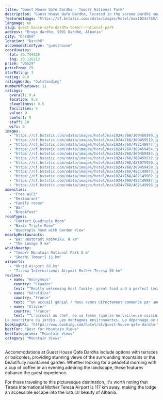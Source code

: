 ```yaml
---
title: "Guest House Qafe Dardha - Tomorr National Park"
description: "Guest House Qafe Dardha, located in the serene Dardhë near Tomorr National Park, offers a tranquil retreat with the convenience of modern amenities."
featuredImage: "https://cf.bstatic.com/xdata/images/hotel/max1024x768/309459399.jpg?k=45fd146b2245438e6e15427d86610612810c9e3a160715d4c25818fffdf17a7d&o=&hp=1"
language: en
slug: guest-house-qafe-dardha-tomorr-national-park
address: "Rruga dardhe, 5001 Dardhë, Albania"
city: "Dardhë"
location: "Dardhë"
accommodationType: "guesthouse"
coordinates:
  lat: 40.749428
  lng: 20.126113
price: "US$29"
priceFrom: 29
starRating: 3
rating: 9.4
ratingWords: "Outstanding"
numberOfReviews: 11
ratings:
  overall: 9.4
  location: 9.8
  cleanliness: 9.5
  facilities: 9
  value: 9
  comfort: 9
  staff: 10
  wifi: 0
images:
  - "https://cf.bstatic.com/xdata/images/hotel/max1024x768/309459399.jpg?k=45fd146b2245438e6e15427d86610612810c9e3a160715d4c25818fffdf17a7d&o=&hp=1"
  - "https://cf.bstatic.com/xdata/images/hotel/max1024x768/309459519.jpg?k=ac02607bd2f179f6aa53a49c26ab58809f4d595ba2936ceb3647482bf2fda4a1&o=&hp=1"
  - "https://cf.bstatic.com/xdata/images/hotel/max1024x768/482149977.jpg?k=f19406f628f74279737aec56b66512c06858777e55ed75a9639f74f54e894879&o=&hp=1"
  - "https://cf.bstatic.com/xdata/images/hotel/max1024x768/309459454.jpg?k=c7ce3ba27f49bc2a4f4719ab1d0c21c4369090b4f12dc8b351ba23d78f44ab7f&o=&hp=1"
  - "https://cf.bstatic.com/xdata/images/hotel/max1024x768/309459483.jpg?k=a7d613210476c3ed851761ceb11292a835143a9fbc23e896c3aac0fef2caf0c0&o=&hp=1"
  - "https://cf.bstatic.com/xdata/images/hotel/max1024x768/309459532.jpg?k=61aafcb235e03865077cd1fdff2ffbc05fff730cff8ba764b73ab08f765dde97&o=&hp=1"
  - "https://cf.bstatic.com/xdata/images/hotel/max1024x768/488075920.jpg?k=e5a5204f72e94b2acce2328112c1b15172d48d596c609471e0d7275786cb8d41&o=&hp=1"
  - "https://cf.bstatic.com/xdata/images/hotel/max1024x768/309459459.jpg?k=18ff02cb03fa87cee74aba54da4802bd6c71e07c2229547a149f32c72821c5c9&o=&hp=1"
  - "https://cf.bstatic.com/xdata/images/hotel/max1024x768/482149973.jpg?k=ad70ebd0a72739cfbe37073862325fe959b5efa3731e9d6ab047bc4d0766950c&o=&hp=1"
  - "https://cf.bstatic.com/xdata/images/hotel/max1024x768/482149982.jpg?k=033e8bfd6f19e38b67072d1ba09c7855caf6657c55b367fac33d67d6b9a07752&o=&hp=1"
  - "https://cf.bstatic.com/xdata/images/hotel/max1024x768/482149987.jpg?k=b73ee126346cea01ac9bf9ad2ca87f0f9e52db5e905a6eb152c5450a736a5da9&o=&hp=1"
  - "https://cf.bstatic.com/xdata/images/hotel/max1024x768/482149996.jpg?k=bb9f9c3737a2defd46f16394c21be16760d2e3bbb4b7657bac88c7ec4ffe8fae&o=&hp=1"
amenities:
  - "Free WiFi"
  - "Restaurant"
  - "Family rooms"
  - "Bar"
  - "Breakfast"
roomTypes:
  - "Comfort Quadruple Room"
  - "Basic Triple Room"
  - "Quadruple Room with Garden View"
nearbyRestaurants:
  - "Bar Restorant Roshniku. 8 km"
  - "The Lounge 9 km"
whatsNearby:
  - "Tomorr Mountain National Park 0 m"
  - "Sheshi Tomorri 15 km"
airports:
  - "Ohrid Airport 69 km"
  - "Tirana International Airport Mother Teresa 80 km"
reviews:
  - name: "Anonymous"
    country: "Ecuador"
    text: "“Really welcoming host family, great food and a perfect location. Highly recommend!”"
  - name: "Géraldine"
    country: "France"
    text: "“Un accueil génial ! Nous avons directement commencé par une partie de Domino avec les hôtes et qlq amis du village. Le lieu est magique dans la nature profonde ! L'accès en voiture est assez complexe, il faut un 4x4 mais ça vaut vraiment la...”"
  - name: "Olivier"
    country: "France"
    text: "“L'accueil du chef, de sa femme (quelle merveilleuse cuisinière) et de sa fille Adela qui parle un anglais parfait pour moi.
La nourriture du jardin. Les montagnes environnantes. Le dépannage de ma voiture (pneu crevé, pas de Crick 🙄) à 5 km de...”"
bookingURL: "https://www.booking.com/hotel/al/guest-house-qafe-dardha-tomorr-national-park.en-gb.html?aid=8035640"
bestFor: "Best for Mountain Views"
bestCategories: "Mountain Views"
category: "Mountain Views"
---
```


Accommodations at Guest House Qafe Dardha include options with terraces or balconies, providing stunning views of the surrounding mountains or the beautifully maintained garden. Whether looking for a peaceful morning with a cup of coffee or an evening admiring the landscape, these features enhance the guest experience.

For those traveling to this picturesque destination, it's worth noting that Tirana International Mother Teresa Airport is 117 km away, making the lodge an accessible escape into the natural beauty of Albania.
